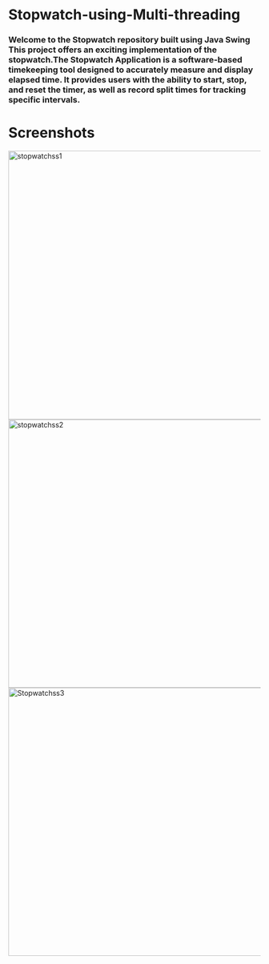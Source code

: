 # Stopwatch-using-Multi-threading
### Welcome to the Stopwatch repository built using Java Swing This project offers an exciting implementation of the stopwatch.The Stopwatch Application is a software-based timekeeping tool designed to accurately measure and display elapsed time. It provides users with the ability to start, stop, and reset the timer, as well as record split times for tracking specific intervals.
# Screenshots
<img width="537" alt="stopwatchss1" src="https://github.com/PruthaKadav/Stopwatch-usinging-Multi-threading/assets/146444754/8ce2a758-f5e9-4eda-a361-46f9c9d9a562">
<img width="536" alt="stopwatchss2" src="https://github.com/PruthaKadav/Stopwatch-usinging-Multi-threading/assets/146444754/eafbd358-f540-4c1c-a1a7-0a574266c279">
<img width="536" alt="Stopwatchss3" src="https://github.com/PruthaKadav/Stopwatch-usinging-Multi-threading/assets/146444754/a5c869e0-2e54-403f-8278-1ce29126c66a">
